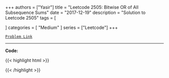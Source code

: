 
+++
authors = ["Yasir"]
title = "Leetcode 2505: Bitwise OR of All Subsequence Sums"
date = "2017-12-19"
description = "Solution to Leetcode 2505"
tags = [
    
]
categories = [
    "Medium"
]
series = ["Leetcode"]
+++



[`Problem Link`](https://leetcode.com/problems/bitwise-or-of-all-subsequence-sums/description/)

---

**Code:**

{{< highlight html >}}

{{< /highlight >}}

